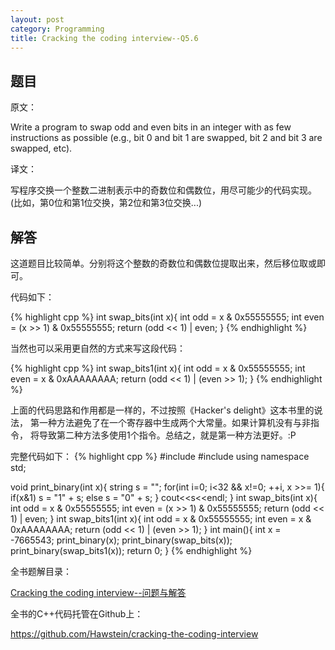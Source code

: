 ```yaml
---
layout: post
category: Programming
title: Cracking the coding interview--Q5.6
---
```


## 题目

原文：

Write a program to swap odd and even bits in an integer with as few 
instructions as possible (e.g., bit 0 and bit 1 are swapped, bit 2 
and bit 3 are swapped, etc).

译文：

写程序交换一个整数二进制表示中的奇数位和偶数位，用尽可能少的代码实现。
(比如，第0位和第1位交换，第2位和第3位交换...)

## 解答

这道题目比较简单。分别将这个整数的奇数位和偶数位提取出来，然后移位取或即可。

代码如下：

{% highlight cpp %}
int swap_bits(int x){
    int odd = x & 0x55555555;
    int even = (x >> 1) & 0x55555555;
    return (odd << 1) | even;
}
{% endhighlight %}

当然也可以采用更自然的方式来写这段代码：

{% highlight cpp %}
int swap_bits1(int x){
    int odd = x & 0x55555555;
    int even = x & 0xAAAAAAAA;
    return (odd << 1) | (even >> 1);
}
{% endhighlight %}

上面的代码思路和作用都是一样的，不过按照《Hacker's delight》这本书里的说法，
第一种方法避免了在一个寄存器中生成两个大常量。如果计算机没有与非指令，
将导致第二种方法多使用1个指令。总结之，就是第一种方法更好。:P

完整代码如下：
{% highlight cpp %}
#include <iostream>
#include <string>
using namespace std;

void print_binary(int x){
    string s = "";
    for(int i=0; i<32 && x!=0; ++i, x >>= 1){
        if(x&1) s = "1" + s;
        else s = "0" + s;
    }
    cout<<s<<endl;
}
int swap_bits(int x){
    int odd = x & 0x55555555;
    int even = (x >> 1) & 0x55555555;
    return (odd << 1) | even;
}
int swap_bits1(int x){
    int odd = x & 0x55555555;
    int even = x & 0xAAAAAAAA;
    return (odd << 1) | (even >> 1);
}
int main(){
    int x = -7665543;
    print_binary(x);
    print_binary(swap_bits(x));
    print_binary(swap_bits1(x));
    return 0;
}
{% endhighlight %}

全书题解目录：

[Cracking the coding interview--问题与解答](/posts/ctci-solutions-contents.html)

全书的C++代码托管在Github上：

<https://github.com/Hawstein/cracking-the-coding-interview>
